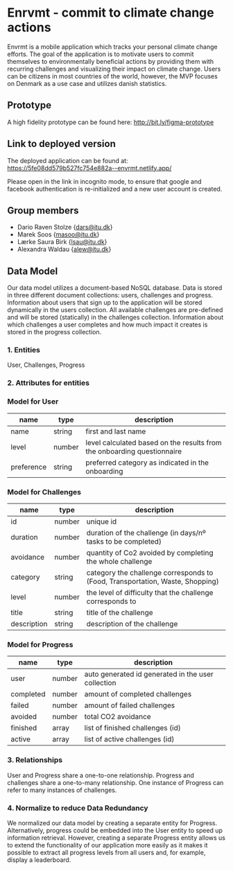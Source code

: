 # Enrvmt - commit to climate change actions

Envrmt is a mobile application which tracks your personal climate change efforts. The goal of the application is to motivate users to commit themselves to environmentally beneficial actions by providing them with recurring challenges and visualizing their impact on climate change. Users can be citizens in most countries of the world, however, the MVP focuses on Denmark as a use case and utilizes danish statistics.

## Prototype

A high fidelity prototype can be found here: http://bit.ly/figma-prototype

## Link to deployed version

The deployed application can be found at: https://5fe08dd579b527fc754e882a--envrmt.netlify.app/

Please open in the link in incognito mode, to ensure that google and facebook authentication is re-initialized and a new user account is created.

## Group members

- Dario Raven Stolze {dars@itu.dk}
- Marek Soos {masoo@itu.dk}
- Lærke Saura Birk {lsau@itu.dk}
- Alexandra Waldau {alew@itu.dk}

## Data Model

Our data model utilizes a document-based NoSQL database. Data is stored in three different document collections: users, challenges and progress. Information about users that sign up to the application will be stored dynamically in the users collection. All available challenges are pre-defined and will be stored (statically) in the challenges collection. Information about which challenges a user completes and how much impact it creates is stored in the progress collection.

### 1. Entities

User,
Challenges,
Progress

### 2. Attributes for entities

### Model for User

| name       | type   | description                                                             |
| ---------- | ------ | ----------------------------------------------------------------------- |
| name       | string | first and last name                                                     |
| level      | number | level calculated based on the results from the onboarding questionnaire |
| preference | string | preferred category as indicated in the onboarding                       |

### Model for Challenges

| name        | type   | description                                                                   |
| ----------- | ------ | ----------------------------------------------------------------------------- |
| id          | number | unique id                                                                     |
| duration    | number | duration of the challenge (in days/nº tasks to be completed)                  |
| avoidance   | number | quantity of Co2 avoided by completing the whole challenge                     |
| category    | string | category the challenge corresponds to (Food, Transportation, Waste, Shopping) |
| level       | number | the level of difficulty that the challenge corresponds to                     |
| title       | string | title of the challenge                                                        |
| description | string | description of the challenge                                                  |

### Model for Progress

| name      | type   | description                                        |
| --------- | ------ | -------------------------------------------------- |
| user      | number | auto generated id generated in the user collection |
| completed | number | amount of completed challenges                     |
| failed    | number | amount of failed challenges                        |
| avoided   | number | total CO2 avoidance                                |
| finished  | array  | list of finished challenges (id)                   |
| active    | array  | list of active challenges (id)                     |

### 3. Relationships

User and Progress share a one-to-one relationship. Progress and challenges share a one-to-many relationship. One instance of Progress can refer to many instances of challenges.

### 4. Normalize to reduce Data Redundancy

We normalized our data model by creating a separate entity for Progress. Alternatively, progress could be embedded into the User entity to speed up information retrieval. However, creating a separate Progress entity allows us to extend the functionality of our application more easily as it makes it possible to extract all progress levels from all users and, for example, display a leaderboard.
